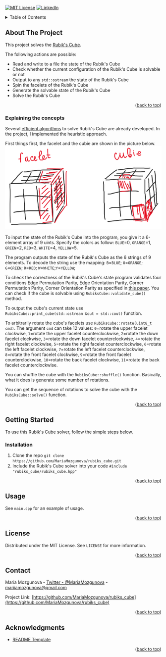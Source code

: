 <div id="top"></div>



<!-- PROJECT SHIELDS -->
[![MIT License][license-shield]][license-url]
[![LinkedIn][linkedin-shield]][linkedin-url]



<!-- TABLE OF CONTENTS -->
<details>
  <summary>Table of Contents</summary>
  <ol>
    <li>
      <a href="#about-the-project">About The Project</a>
      <ul>
        <li><a href="#explaining-the-concepts">Explaining the concepts</a></li>
      </ul>
    </li>
    <li>
      <a href="#getting-started">Getting Started</a>
      <ul>
        <li><a href="#installation">Installation</a></li>
      </ul>
    </li>
    <li><a href="#usage">Usage</a></li>
    <li><a href="#license">License</a></li>
    <li><a href="#contact">Contact</a></li>
    <li><a href="#acknowledgments">Acknowledgments</a></li>
  </ol>
</details>



<!-- ABOUT THE PROJECT -->
## About The Project

This project solves the [Rubik's Cube](https://en.wikipedia.org/wiki/Rubik%27s_Cube).

The following actions are possible:

- Read and write to a file the state of the Rubik's Cube
- Check whether the current configuration of the Rubik's Cube is solvable or not
- Output to any `std::ostream` the state of the Rubik's Cube
- Spin the facelets of the Rubik's Cube
- Generate the solvable state of the Rubik's Cube
- Solve the Rubik's Cube

<p align="right">(<a href="#top">back to top</a>)</p>



### Explaining the concepts

Several [efficient algorithms](https://en.wikipedia.org/wiki/Optimal_solutions_for_Rubik%27s_Cube) to solve Rubik's Cube are already developed. In the project, I implemented the heuristic approach.

First things first, the facelet and the cubie are shown in the picture below.
![facelet and cubie](https://github.com/MariaMozgunova/pictures/blob/master/facelet_and_cubie.png?raw=true)

To input the state of the Rubik's Cube into the program, you give it a 6-element array of 9 uints. Specify the colors as follow: `BLUE`=0, `ORANGE`=1, `GREEN`=2, `RED`=3, `WHITE`=4, `YELLOW`=5.

The program outputs the state of the Rubik's Cube as the 6 strings of 9 elements. To decode the string use the mapping: `B`=`BLUE`; `O`=`ORANGE`; `G`=`GREEN`; `R`=`RED`; `W`=`WHITE`;`Y`=`YELLOW`;

To check the correctness of the Rubik's Cube's state program validates four conditions Edge Permutation Parity, Edge Orientation Parity, Corner Permutation Parity, Corner Orientation Parity as specified in [this paper](http://www.math.rwth-aachen.de/~Martin.Schoenert/Cube-Lovers/David_Vanderschel__Orbit_Classification.html). You can check if the cube is solvable using `RubiksCube::validate_cube()` method.

To output the cube's current state use `RubiksCube::print_cube(std::ostream &out = std::cout)` function.

To arbitrarily rotate the cube's facelets use `RubiksCube::rotate(uint8_t cmd)`. The argument `cmd` can take 12 values: 
`0`=rotate the upper facelet clockwise, 
`1`=rotate the upper facelet counterclockwise, 
`2`=rotate the down facelet clockwise, 
`3`=rotate the down facelet counterclockwise, 
`4`=rotate the right facelet clockwise, 
`5`=rotate the right facelet counterclockwise, 
`6`=rotate the left facelet clockwise, 
`7`=rotate the left facelet counterclockwise, 
`8`=rotate the front facelet clockwise, 
`9`=rotate the front facelet counterclockwise, 
`10`=rotate the back facelet clockwise, 
`11`=rotate the back facelet counterclockwise.

You can shuffle the cube with the `RubiksCube::shuffle()` function. Basically, what it does is generate some number of rotations.

You can get the sequence of rotations to solve the cube with the `RubiksCube::solve()` function. 

<p align="right">(<a href="#top">back to top</a>)</p>



<!-- GETTING STARTED -->
## Getting Started

To use this Rubik's Cube solver, follow the simple steps below.

### Installation

1. Clone the repo `git clone https://github.com/MariaMozgunova/rubiks_cube.git`
2. Include the Rubik's Cube solver into your code `#include "rubiks_cube/rubiks_cube.hpp"`

<p align="right">(<a href="#top">back to top</a>)</p>



<!-- USAGE EXAMPLES -->
## Usage

See `main.cpp` for an example of usage.

<p align="right">(<a href="#top">back to top</a>)</p>



<!-- LICENSE -->
## License

Distributed under the MIT License. See `LICENSE` for more information.

<p align="right">(<a href="#top">back to top</a>)</p>



<!-- CONTACT -->
## Contact

Maria Mozgunova - [Twitter - @MariaMozgunova](https://twitter.com/MariaMozgunova) - mariiamozgunova@gmail.com

Project Link: [https://github.com/MariaMozgunova/rubiks_cube](https://github.com/MariaMozgunova/rubiks_cube)

<p align="right">(<a href="#top">back to top</a>)</p>



<!-- ACKNOWLEDGMENTS -->
## Acknowledgments

* [README Template](https://github.com/othneildrew/Best-README-Template)

<p align="right">(<a href="#top">back to top</a>)</p>



<!-- MARKDOWN LINKS & IMAGES -->
<!-- https://www.markdownguide.org/basic-syntax/#reference-style-links -->
[license-shield]: https://img.shields.io/github/license/othneildrew/Best-README-Template.svg?style=for-the-badge
[license-url]: https://github.com/MariaMozgunova/rubiks_cube/blob/master/LICENSE
[linkedin-shield]: https://img.shields.io/badge/-LinkedIn-black.svg?style=for-the-badge&logo=linkedin&colorB=555
[linkedin-url]: https://www.linkedin.com/in/mariamozgunova/
